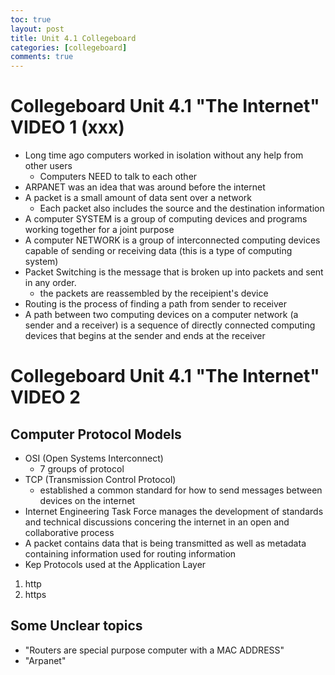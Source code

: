 ```yaml
---
toc: true
layout: post
title: Unit 4.1 Collegeboard 
categories: [collegeboard]
comments: true
---
```

# Collegeboard Unit 4.1 "The Internet" VIDEO 1 (xxx)
- Long time ago computers worked in isolation without any help from other users 
  - Computers NEED to talk to each other
- ARPANET was an idea that was around before the internet 
- A packet is a small amount of data sent over a network
  - Each packet also includes the source and the destination information 
- A computer SYSTEM is a group of computing devices and programs working together for a joint purpose
- A computer NETWORK is a group of interconnected computing devices capable of sending or receiving data (this is a type of computing system)
- Packet Switching is the message that is broken up into packets and sent in any order.
  - the packets are reassembled by the receipient's device 
- Routing is the process of finding a path from sender to receiver 
- A path between two computing devices on a computer network (a sender and a receiver) is a sequence of directly connected computing devices that begins at the sender and ends at the receiver 

# Collegeboard Unit 4.1 "The Internet" VIDEO 2
## Computer Protocol Models 
- OSI (Open Systems Interconnect)
  - 7 groups of protocol
- TCP (Transmission Control Protocol)
  - established a common standard for how to send messages between devices on the internet 
- Internet Engineering Task Force manages the development of standards and technical discussions concering the internet in an open and collaborative process 
- A packet contains data that is being transmitted as well as metadata containing information used for routing information 
- Kep Protocols used at the Application Layer 
1. http
2. https

## Some Unclear topics
- "Routers are special purpose computer with a MAC ADDRESS"
- "Arpanet" 